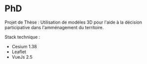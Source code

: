 # PhD

Projet de Thèse : Utilisation de modèles 3D pour l'aide à la décision participative dans l'amménagement du territoire.

Stack technique :
- Cesium 1.38
- Leaflet
- VueJs 2.5
